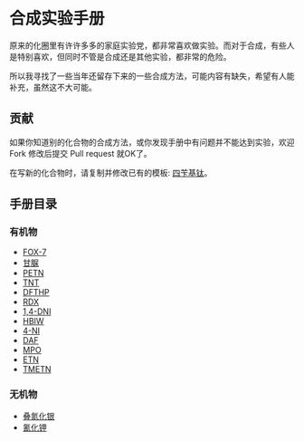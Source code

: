 # 合成实验手册

原来的化圈里有许许多多的家庭实验党，都非常喜欢做实验。而对于合成，有些人是特别喜欢，但同时不管是合成还是其他实验，都非常的危险。

所以我寻找了一些当年还留存下来的一些合成方法，可能内容有缺失，希望有人能补充，虽然这不大可能。

## 贡献

如果你知道别的化合物的合成方法，或你发现手册中有问题并不能达到实验，欢迎 Fork 修改后提交 Pull request 就OK了。

在写新的化合物时，请复制并修改已有的模板: [四苄基钛](docs/template/四苄基钛.md)。

## 手册目录

### 有机物

* [FOX-7](docs/organic/FOX-7/FOX-7.md)
* [甘脲](docs/organic/甘脲/甘脲.md)
* [PETN](docs/organic/PETN/PETN.md)
* [TNT](docs/organic/TNT/TNT.md)
* [DFTHP](docs/organic/DFTHP/DFTHP.md)
* [RDX](docs/organic/RDX/RDX.md)
* [1,4-DNI](docs/organic/1,4-DNI/1,4-DNI.md)
* [HBIW](docs/organic/HBIW/HBIW.md)
* [4-NI](docs/organic/4-NI/4-NI.md)
* [DAF](docs/organic/DAF/DAF.md)
* [MPO](docs/organic/MPO/MPO.md)
* [ETN](docs/organic/ETN/ETN.md)
* [TMETN](docs/organic/TMETN/TMETN.md)

### 无机物

* [叠氮化银](docs/inorganic/叠氮化银/叠氮化银.md)
* [氰化钾](docs/inorganic/氰化钾/氰化钾.md)

